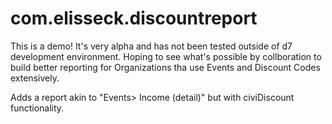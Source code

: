 # com.elisseck.discountreport

This is a demo! It's very alpha and has not been tested outside of d7 development environment. Hoping to see what's possible by collboration to build better reporting for Organizations tha use Events and Discount Codes extensively.

Adds a report akin to "Events> Income (detail)" but with civiDiscount functionality.
